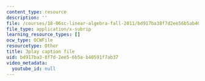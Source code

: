 ```yaml
---
content_type: resource
description: ''
file: /courses/18-06sc-linear-algebra-fall-2011/bd917ba38f7d2ee56b5ab40591f7ab37_osh80YCg_GM.srt
file_type: application/x-subrip
learning_resource_types: []
ocw_type: OCWFile
resourcetype: Other
title: 3play caption file
uid: bd917ba3-8f7d-2ee5-6b5a-b40591f7ab37
video_metadata:
  youtube_id: null
---
```

